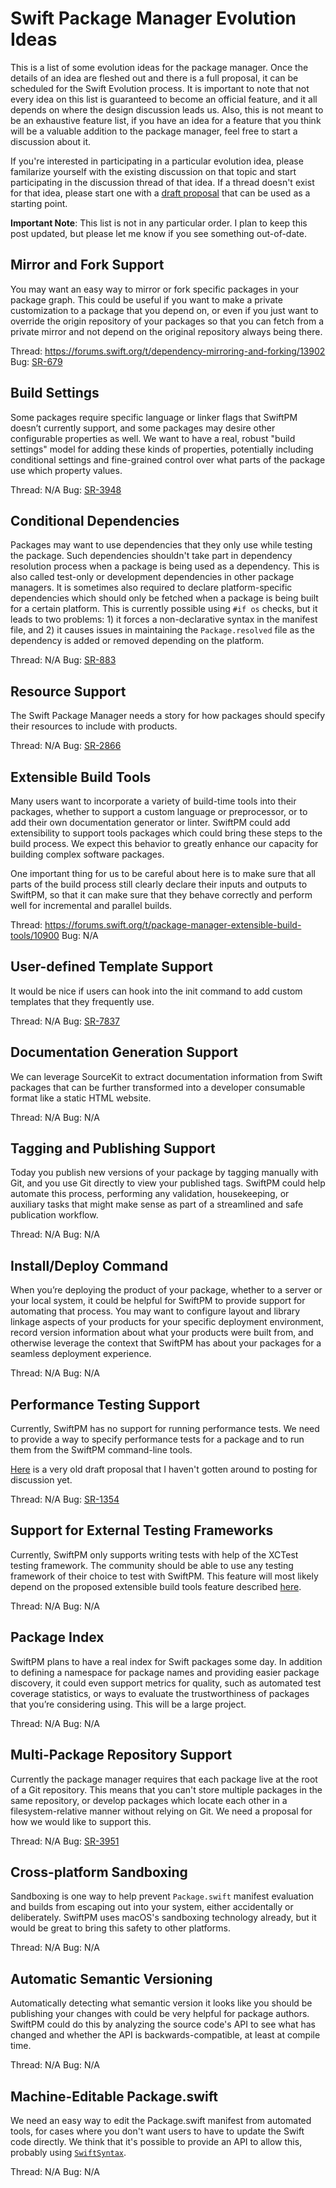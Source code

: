 # Swift Package Manager Evolution Ideas

This is a list of some evolution ideas for the package manager. Once the details
of an idea are fleshed out and there is a full proposal, it can be scheduled for
the Swift Evolution process. It is important to note that not every idea on this
list is guaranteed to become an official feature, and it all depends on where
the design discussion leads us. Also, this is not meant to be an exhaustive
feature list, if you have an idea for a feature that you think will be
a valuable addition to the package manager, feel free to start a discussion
about it.

If you're interested in participating in a particular evolution idea, please
familarize yourself with the existing discussion on that topic and start
participating in the discussion thread of that idea. If a thread doesn't exist
for that idea, please start one with a [draft
proposal](https://github.com/apple/swift-evolution/blob/master/proposal-templates/0000-swiftpm-template.md)
that can be used as a starting point.

**Important Note**: This list is not in any particular order. I plan to keep
this post updated, but please let me know if you see something out-of-date.

## Mirror and Fork Support

You may want an easy way to mirror or fork specific packages in your package
graph. This could be useful if you want to make a private customization to
a package that you depend on, or even if you just want to override the origin
repository of your packages so that you can fetch from a private mirror and not
depend on the original repository always being there.

Thread: https://forums.swift.org/t/dependency-mirroring-and-forking/13902
Bug: [SR-679](https://bugs.swift.org/browse/SR-679)

## Build Settings

Some packages require specific language or linker flags that SwiftPM doesn’t
currently support, and some packages may desire other configurable properties as
well. We want to have a real, robust "build settings" model for adding these
kinds of properties, potentially including conditional settings and
fine-grained control over what parts of the package use which property values.

Thread: N/A
Bug: [SR-3948](https://bugs.swift.org/browse/SR-3948)

## Conditional Dependencies

Packages may want to use dependencies that they only use while testing the
package. Such dependencies shouldn't take part in dependency resolution process
when a package is being used as a dependency. This is also called test-only or
development dependencies in other package managers. It is sometimes also
required to declare platform-specific dependencies which should only be fetched
when a package is being built for a certain platform. This is currently possible
using `#if os` checks, but it leads to two problems: 1) it forces
a non-declarative syntax in the manifest file, and 2) it causes issues in
maintaining the `Package.resolved` file as the dependency is added or removed
depending on the platform.

Thread: N/A
Bug: [SR-883](https://bugs.swift.org/browse/SR-883)

## Resource Support

The Swift Package Manager needs a story for how packages should specify their
resources to include with products.

Thread: N/A
Bug: [SR-2866](https://bugs.swift.org/browse/SR-2866)

## Extensible Build Tools

Many users want to incorporate a variety of build-time tools into their
packages, whether to support a custom language or preprocessor, or to add their
own documentation generator or linter. SwiftPM could add extensibility to
support tools packages which could bring these steps to the build process. We
expect this behavior to greatly enhance our capacity for building complex
software packages.

One important thing for us to be careful about here is to make sure that all
parts of the build process still clearly declare their inputs and outputs to
SwiftPM, so that it can make sure that they behave correctly and perform well
for incremental and parallel builds.

Thread: https://forums.swift.org/t/package-manager-extensible-build-tools/10900
Bug: N/A

## User-defined Template Support

It would be nice if users can hook into the init command to add custom templates
that they frequently use.

Thread: N/A
Bug: [SR-7837](https://bugs.swift.org/browse/SR-7837)

## Documentation Generation Support

We can leverage SourceKit to extract documentation information from Swift
packages that can be further transformed into a developer consumable format like
a static HTML website.

Thread: N/A
Bug: N/A

## Tagging and Publishing Support

Today you publish new versions of your package by tagging manually with Git, and
you use Git directly to view your published tags. SwiftPM could help automate
this process, performing any validation, housekeeping, or auxiliary tasks that
might make sense as part of a streamlined and safe publication workflow.

Thread: N/A
Bug: N/A

## Install/Deploy Command

When you’re deploying the product of your package, whether to a server or your
local system, it could be helpful for SwiftPM to provide support for automating
that process. You may want to configure layout and library linkage aspects of
your products for your specific deployment environment, record version
information about what your products were built from, and otherwise leverage the
context that SwiftPM has about your packages for a seamless deployment
experience.

Thread: N/A
Bug: N/A

## Performance Testing Support

Currently, SwiftPM has no support for running performance tests. We need to
provide a way to specify performance tests for a package and to run them from
the SwiftPM command-line tools.

[Here](https://github.com/aciidb0mb3r/swift-evolution/blob/pref-proposal/proposals/xxxx-package-manager-performance-testing.md) is a very old draft proposal that I haven't gotten around to posting for discussion yet.

Thread: N/A
Bug: [SR-1354](https://bugs.swift.org/browse/SR-1354)

## Support for External Testing Frameworks

Currently, SwiftPM only supports writing tests with help of the XCTest testing
framework. The community should be able to use any testing framework of their
choice to test with SwiftPM. This feature will most likely depend on the proposed extensible
build tools feature described [here](https://forums.swift.org/t/package-manager-extensible-build-tools/10900).

Thread: N/A
Bug: N/A

## Package Index

SwiftPM plans to have a real index for Swift packages some day. In addition to
defining a namespace for package names and providing easier package discovery,
it could even support metrics for quality, such as automated test coverage
statistics, or ways to evaluate the trustworthiness of packages that you’re
considering using. This will be a large project.

Thread: N/A
Bug: N/A

## Multi-Package Repository Support

Currently the package manager requires that each package live at the root of
a Git repository. This means that you can't store multiple packages in the same
repository, or develop packages which locate each other in a filesystem-relative
manner without relying on Git. We need a proposal for how we would like to
support this.

Thread: N/A
Bug: [SR-3951](https://bugs.swift.org/browse/SR-3951)

## Cross-platform Sandboxing

Sandboxing is one way to help prevent `Package.swift` manifest evaluation and
builds from escaping out into your system, either accidentally or deliberately.
SwiftPM uses macOS's sandboxing technology already, but it would be great to
bring this safety to other platforms.

Thread: N/A
Bug: N/A

## Automatic Semantic Versioning

Automatically detecting what semantic version it looks like you should be
publishing your changes with could be very helpful for package authors. SwiftPM
could do this by analyzing the source code's API to see what has changed and
whether the API is backwards-compatible, at least at compile time.

Thread: N/A
Bug: N/A

## Machine-Editable Package.swift

We need an easy way to edit the Package.swift manifest from automated tools, for
cases where you don't want users to have to update the Swift code directly. We
think that it's possible to provide an API to allow this, probably using
[`SwiftSyntax`](https://github.com/apple/swift/tree/master/tools/SwiftSyntax).

Thread: N/A
Bug: N/A
